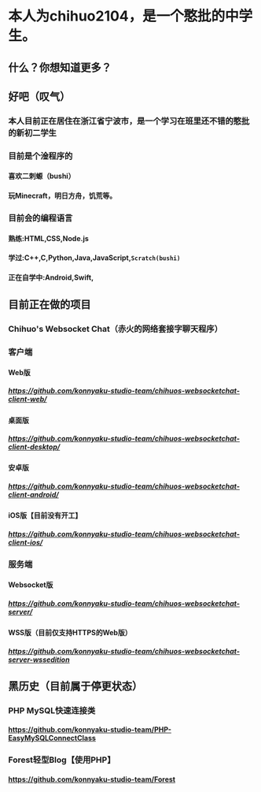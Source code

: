 # 本人为chihuo2104，是一个憨批的中学生。
## 什么？你想知道更多？
## 好吧（叹气）
### 本人目前正在居住在浙江省宁波市，是一个学习在班里还不错的憨批的新初二学生
### 目前是个淦程序的
#### 喜欢二刺螈（bushi）
#### 玩Minecraft，明日方舟，饥荒等。
### 目前会的编程语言
#### 熟练:HTML,CSS,Node.js
#### 学过:C++,C,Python,Java,JavaScript,`Scratch(bushi)`
#### 正在自学中:Android,Swift,
## 目前正在做的项目
### Chihuo's Websocket Chat（赤火的网络套接字聊天程序）
### 客户端
#### Web版
##### https://github.com/konnyaku-studio-team/chihuos-websocketchat-client-web/
#### 桌面版
##### https://github.com/konnyaku-studio-team/chihuos-websocketchat-client-desktop/
#### 安卓版
##### https://github.com/konnyaku-studio-team/chihuos-websocketchat-client-android/
#### iOS版【目前没有开工】
##### https://github.com/konnyaku-studio-team/chihuos-websocketchat-client-ios/
### 服务端
#### Websocket版
##### https://github.com/konnyaku-studio-team/chihuos-websocketchat-server/
#### WSS版（目前仅支持HTTPS的Web版）
##### https://github.com/konnyaku-studio-team/chihuos-websocketchat-server-wssedition

## 黑历史（目前属于停更状态）
### PHP MySQL快速连接类
#### https://github.com/konnyaku-studio-team/PHP-EasyMySQLConnectClass
### Forest轻型Blog【使用PHP】
#### https://github.com/konnyaku-studio-team/Forest
